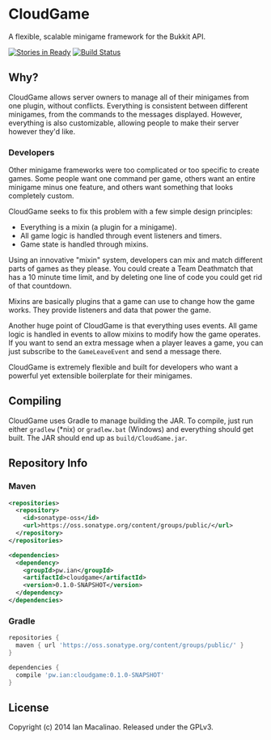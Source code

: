 # CloudGame
A flexible, scalable minigame framework for the Bukkit API.

[![Stories in Ready](https://badge.waffle.io/simplyianm/cloudgame.png?label=ready&title=Ready)](https://waffle.io/simplyianm/cloudgame)
[![Build Status](https://travis-ci.org/simplyianm/cloudgame.svg?branch=master)](https://travis-ci.org/simplyianm/cloudgame)

## Why?
CloudGame allows server owners to manage all of their minigames from one plugin, without conflicts. Everything is
consistent between different minigames, from the commands to the messages displayed. However, everything is
also customizable, allowing people to make their server however they'd like.

### Developers
Other minigame frameworks were too complicated or too specific to create games. Some people want one command
per game, others want an entire minigame minus one feature, and others want something that looks completely custom.

CloudGame seeks to fix this problem with a few simple design principles:

* Everything is a mixin (a plugin for a minigame).
* All game logic is handled through event listeners and timers.
* Game state is handled through mixins.

Using an innovative "mixin" system, developers can mix and match different parts of games as they please.
You could create a Team Deathmatch that has a 10 minute time limit, and by deleting one line of code you
could get rid of that countdown.

Mixins are basically plugins that a game can use to change how the game works. They provide listeners
and data that power the game.

Another huge point of CloudGame is that everything uses events. All game logic is handled in events
to allow mixins to modify how the game operates. If you want to send an extra message when a player leaves
a game, you can just subscribe to the `GameLeaveEvent` and send a message there.

CloudGame is extremely flexible and built for developers who want a powerful yet extensible boilerplate for their minigames.

## Compiling
CloudGame uses Gradle to manage building the JAR. To compile, just run either `gradlew` (*nix) or `gradlew.bat` (Windows) and everything should get built. The JAR should end up as `build/CloudGame.jar`.

## Repository Info

### Maven
```xml
<repositories>
  <repository>
    <id>sonatype-oss</id>
    <url>https://oss.sonatype.org/content/groups/public/</url>
  </repository>
</repositories>

<dependencies>
  <dependency>
    <groupId>pw.ian</groupId>
    <artifactId>cloudgame</artifactId>
    <version>0.1.0-SNAPSHOT</version>
  </dependency>
</dependencies>
```

### Gradle
```groovy
repositories {
  maven { url 'https://oss.sonatype.org/content/groups/public/' }
}

dependencies {
  compile 'pw.ian:cloudgame:0.1.0-SNAPSHOT'
}
```

## License

Copyright (c) 2014 Ian Macalinao. Released under the GPLv3.
